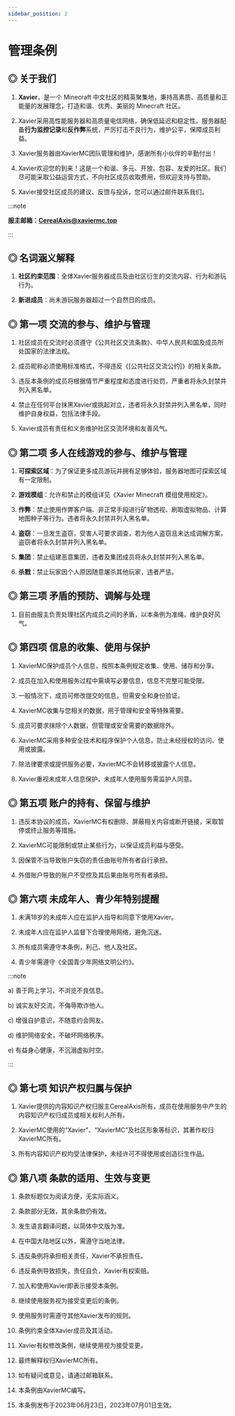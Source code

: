 ```yaml
---
sidebar_position: 2
---
```


# 管理条例

## ◎ 关于我们

1. **Xavier**，是一个 Minecraft 中文社区的精英聚集地，秉持高素质、高质量和正能量的发展理念，打造和谐、优秀、美丽的 Minecraft 社区。

2. Xavier采用高性能服务器和高质量电信网络，确保低延迟和稳定性。服务器配备**行为监控记录**和**反作弊**系统，严厉打击不良行为，维护公平，保障成员利益。

3. Xavier服务器由XavierMC团队管理和维护，感谢所有小伙伴的辛勤付出！

4. Xavier欢迎您的到来！这是一个和谐、多元、开放、包容、友爱的社区。我们尽可能采取公益运营方式，不向社区成员收取费用，但欢迎支持与赞助。

5. Xavier接受社区成员的建议、反馈与投诉，您可以通过邮件联系我们。

:::note

**服主邮箱：CerealAxis@xaviermc.top**

:::

## ◎ 名词涵义解释

1. **社区约束范围**：全体Xavier服务器成员及由社区衍生的交流内容、行为和游玩行为。

2. **新进成员**：尚未游玩服务器超过一个自然日的成员。

## ◎ 第一项 交流的参与、维护与管理

1. 社区成员在交流时必须遵守《公共社区交流条款》、中华人民共和国及成员所处国家的法律法规。

2. 成员昵称必须使用标准格式，不得违反《[公共社区交流公约]》的相关条款。

3. 违反本条例的成员将根据情节严重程度和态度进行处罚，严重者将永久封禁并列入黑名单。

4. 禁止在任何平台抹黑Xavier或挑起对立，违者将永久封禁并列入黑名单，同时维护自身权益，包括法律手段。

5. Xavier成员有责任和义务维护社区交流环境和友善风气。

## ◎ 第二项 多人在线游戏的参与、维护与管理

1. **可探索区域**：为了保证更多成员游玩并拥有足够体验，服务器地图可探索区域有一定限制。

2. **游戏模组**：允许和禁止的模组详见《Xavier Minecraft 模组使用规定》。

3. **作弊**：禁止使用作弊客户端、非正常手段进行矿物透视、刷取虚拟物品、计算地图种子等行为。违者将永久封禁并列入黑名单。

4. **盗窃**：一旦发生盗窃，受害人可要求调查，若为他人盗窃且未达成调解方案，盗窃者将永久封禁并列入黑名单。

5. **集团**：禁止组建恶意集团，违者及集团成员将永久封禁并列入黑名单。

6. **杀戮**：禁止玩家因个人原因随意屠杀其他玩家，违者严惩。

## ◎ 第三项 矛盾的预防、调解与处理

1. 目前由服主负责处理社区内成员之间的矛盾，以本条例为准绳，维护良好风气。

## ◎ 第四项 信息的收集、使用与保护

1. XavierMC保护成员个人信息，按照本条例规定收集、使用、储存和分享。

2. 成员在加入和使用服务过程中需填写必要信息，信息不完整可能受限。

3. 一般情况下，成员可修改提交的信息，但需安全和身份验证。

4. XavierMC收集与您相关的数据，用于管理和安全等特殊需要。

5. 成员可要求抹除个人数据，但管理或安全需要的数据除外。

6. XavierMC采用多种安全技术和程序保护个人信息，防止未经授权的访问、使用或披露。

7. 除法律要求或提供服务必要，XavierMC不会转移或披露个人信息。

8. Xavier重视未成年人信息保护，未成年人使用服务需监护人同意。

## ◎ 第五项 账户的持有、保留与维护

1. 违反本协议的成员，XavierMC有权删除、屏蔽相关内容或断开链接，采取暂停或终止服务等措施。

2. XavierMC可能限制或禁止某些行为，以保证成员利益与感受。

3. 因保管不当导致账户失窃的责任由账号所有者自行承担。

4. 外借账户导致的账户不受控及其后果由账号所有者承担。

## ◎ 第六项 未成年人、青少年特别提醒

1. 未满18岁的未成年人应在监护人指导和同意下使用Xavier。

2. 未成年人应在监护人监督下合理使用网络，避免沉迷。

3. 所有成员需遵守本条例，利己、他人及社区。

4. 青少年需遵守《全国青少年网络文明公约》。

:::note

a) 善于网上学习，不浏览不良信息。

b) 诚实友好交流，不侮辱欺诈他人。

c) 增强自护意识，不随意约会网友。

d) 维护网络安全，不破坏网络秩序。

e) 有益身心健康，不沉溺虚拟时空。

:::

## ◎ 第七项 知识产权归属与保护

1. Xavier提供的内容知识产权归服主CerealAxis所有，成员在使用服务中产生的内容知识产权归成员或相关权利人所有。

2. XavierMC使用的“Xavier”、“XavierMC”及社区形象等标识，其著作权归XavierMC所有。

3. 所有内容知识产权均受法律保护，未经许可不得使用或创造衍生作品。

## ◎ 第八项 条款的适用、生效与变更

1. 条款标题仅为阅读方便，无实际涵义。

2. 条款部分无效，其余条款仍有效。

3. 发生语言翻译问题，以简体中文版为准。

4. 在中国大陆地区以外，需遵守当地法律。

5. 违反条例将承担相关责任，Xavier不承担责任。

6. 违反条例导致损失，责任自负，Xavier有权索赔。

7. 加入和使用Xavier即表示接受本条例。

8. 继续使用服务视为接受变更后的条例。

9. 使用服务时需遵守其他Xavier发布的规则。

10. 条例约束全体Xavier成员及其活动。

11. Xavier有权修改条例，继续使用视为接受变更。

12. 最终解释权归XavierMC所有。

13. 如有疑问或意见，请通过邮箱联系。

14. 本条例由XavierMC编写。

15. 本条例发布于2023年06月23日，2023年07月01日生效。
